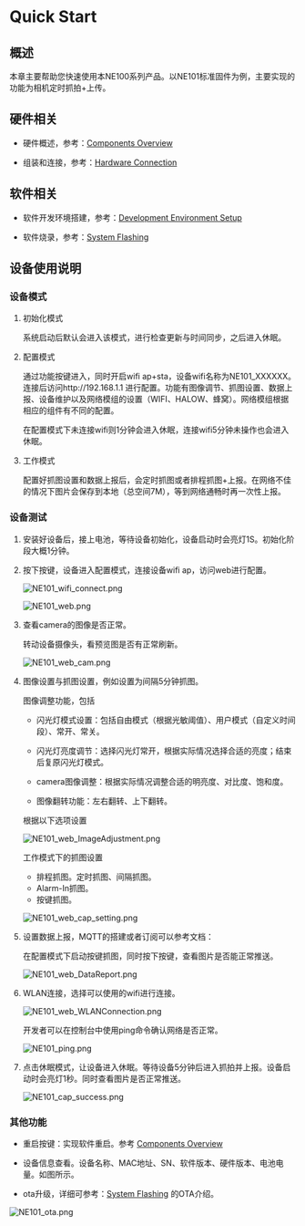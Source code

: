 # Quick Start

## 概述

本章主要帮助您快速使用本NE100系列产品。以NE101标准固件为例，主要实现的功能为相机定时抓拍+上传。

## 硬件相关

- 硬件概述，参考：[Components Overview](./Hardware%20Guide/Components%20Overview)

- 组装和连接，参考：[Hardware Connection](./Hardware%20Guide/Hardware%20Connection) 

## 软件相关

- 软件开发环境搭建，参考：[Development Environment Setup](./Software%20Guide/Development%20Environment%20Setup) 

- 软件烧录，参考：[System Flashing](./Software%20Guide/System%20Flashing%20and%20Initialization)

## 设备使用说明

### 设备模式

1. 初始化模式
   
   系统启动后默认会进入该模式，进行检查更新与时间同步，之后进入休眠。

2. 配置模式
   
   通过功能按键进入，同时开启wifi ap+sta，设备wifi名称为NE101_XXXXXX。连接后访问http://192.168.1.1 进行配置。功能有图像调节、抓图设置、数据上报、设备维护以及网络模组的设置（WIFI、HALOW、蜂窝）。网络模组根据相应的组件有不同的配置。
   
   在配置模式下未连接wifi则1分钟会进入休眠，连接wifi5分钟未操作也会进入休眠。

3. 工作模式
   
   配置好抓图设置和数据上报后，会定时抓图或者排程抓图+上报。在网络不佳的情况下图片会保存到本地（总空间7M），等到网络通畅时再一次性上报。

### 设备测试

1. 安装好设备后，接上电池，等待设备初始化，设备启动时会亮灯1S。初始化阶段大概1分钟。

2. 按下按键，设备进入配置模式，连接设备wifi ap，访问web进行配置。
   
   ![NE101_wifi_connect.png](./../../assets/NE101_wifi_connect.png)
   
   ![NE101_web.png](./../../assets/NE101_web.png)

3. 查看camera的图像是否正常。
   
   转动设备摄像头，看预览图是否有正常刷新。
   
   ![NE101_web_cam.png](./../../assets/NE101_web_cam.png)

4. 图像设置与抓图设置，例如设置为间隔5分钟抓图。
   
   图像调整功能，包括
   
   - 闪光灯模式设置：包括自由模式（根据光敏阈值）、用户模式（自定义时间段）、常开、常关。
   
   - 闪光灯亮度调节：选择闪光灯常开，根据实际情况选择合适的亮度；结束后复原闪光灯模式。
   
   - camera图像调整：根据实际情况调整合适的明亮度、对比度、饱和度。
   
   - 图像翻转功能：左右翻转、上下翻转。
   
   根据以下选项设置
   
   ![NE101_web_ImageAdjustment.png](./../../assets/NE101_web_ImageAdjustment.png)
   
   工作模式下的抓图设置
   
   - 排程抓图。定时抓图、间隔抓图。
   - Alarm-In抓图。
   - 按键抓图。
   
   ![NE101_web_cap_setting.png](./../../assets/NE101_web_cap_setting.png)

5. 设置数据上报，MQTT的搭建或者订阅可以参考文档：
   
   在配置模式下启动按键抓图，同时按下按键，查看图片是否能正常推送。
   
   ![NE101_web_DataReport.png](./../../assets/NE101_web_DataReport.png)

6. WLAN连接，选择可以使用的wifi进行连接。
   
   ![NE101_web_WLANConnection.png](./../../assets/NE101_web_WLANConnection.png)
   
   开发者可以在控制台中使用ping命令确认网络是否正常。
   
   ![NE101_ping.png](./../../assets/NE101_ping.png)

7. 点击休眠模式，让设备进入休眠。等待设备5分钟后进入抓拍并上报。设备启动时会亮灯1秒。同时查看图片是否正常推送。
   
   ![NE101_cap_success.png](./../../assets/NE101_cap_success.png)

### 其他功能

- 重启按键：实现软件重启。参考 [Components Overview](./Hardware%20Guide/Components%20Overview)

- 设备信息查看。设备名称、MAC地址、SN、软件版本、硬件版本、电池电量。如图所示。

- ota升级，详细可参考：[System Flashing](./Software%20Guide/System%20Flashing%20and%20Initialization) 的OTA介绍。

![NE101_ota.png](./../../assets/NE101_ota.png)
